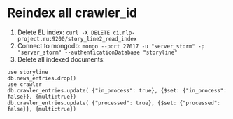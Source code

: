 # Reindex all crawler_id
1. Delete EL index: `curl -X DELETE ci.nlp-project.ru:9200/story_line2_read_index`
1. Connect to mongodb: `mongo --port 27017 -u "server_storm" -p "server_storm" --authenticationDatabase "storyline"`
1. Delete all indexed documents:
```
use storyline
db.news_entries.drop()
use crawler
db.crawler_entries.update( {"in_process": true}, {$set: {"in_process": false}}, {multi:true})
db.crawler_entries.update( {"processed": true}, {$set: {"processed": false}}, {multi:true})
```
